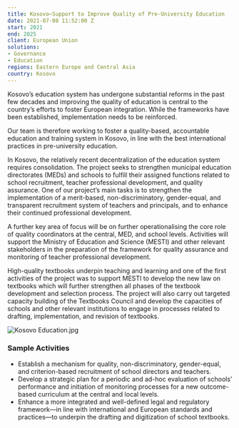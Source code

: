 ```yaml
---
title: Kosovo—Support to Improve Quality of Pre-University Education
date: 2021-07-08 11:52:00 Z
start: 2021
end: 2025
client: European Union
solutions:
- Governance
- Education
regions: Eastern Europe and Central Asia
country: Kosovo
---
```


Kosovo’s education system has undergone substantial reforms in the past few decades and improving the quality of education is central to the country’s efforts to foster European integration. While the frameworks have been established, implementation needs to be reinforced.

Our team is therefore working to foster a quality-based, accountable education and training system in Kosovo, in line with the best international practices in pre-university education.

In Kosovo, the relatively recent decentralization of the education system requires consolidation. The project seeks to strengthen municipal education directorates (MEDs) and schools to fulfill their assigned functions related to school recruitment, teacher professional development, and quality assurance. One of our project’s main tasks is to strengthen the implementation of a merit-based, non-discriminatory, gender-equal, and transparent recruitment system of teachers and principals, and to enhance their continued professional development. 

A further key area of focus will be on further operationalising the core role of quality coordinators at the central, MED, and school levels. Activities will support the Ministry of Education and Science (MESTI) and other relevant stakeholders in the preparation of the framework for quality assurance and monitoring of teacher professional development. 

High-quality textbooks underpin teaching and learning and one of the first activities of the project was to support MESTI to develop the new law on textbooks which will further strengthen all phases of the textbook development and selection process. The project will also carry out targeted capacity building of the Textbooks Council and develop the capacities of schools and other relevant institutions to engage in processes related to drafting, implementation, and revision of textbooks.

![Kosovo Education.jpg](/uploads/Kosovo%20Education.jpg)

### Sample Activities
 
* Establish a mechanism for quality, non-discriminatory, gender-equal, and criterion-based recruitment of school directors and teachers.
* Develop a strategic plan for a periodic and ad-hoc evaluation of schools’ performance and initiation of monitoring processes for a new outcome-based curriculum at the central and local levels.
* Enhance a more integrated and well-defined legal and regulatory framework—in line with international and European standards and practices—to underpin the drafting and digitization of school textbooks.